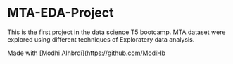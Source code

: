 # MTA-EDA-Project
This is the first project in the data science T5 bootcamp. MTA dataset were explored using different techniques of Exploratery data analysis.





Made with [Modhi Alhbrdi](https://github.com/ModiHb

